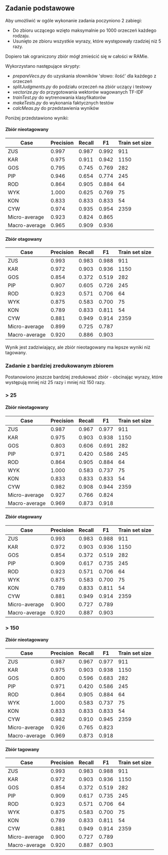 ## Zadanie podstawowe

Aby umożliwić w ogóle wykonanie zadania poczyniono 2 zabiegi:

- Do zbioru uczącego wzięto maksymalnie po 1000 orzeczeń każdego rodzaju.
- Usunięto ze zbioru wszystkie wyrazy, które występowały rzadziej niż 5 razy.

Dopiero tak ograniczony zbiór mógł zmieścić się w całości w RAMie.

Wykorzystano następujące skrypty:

- *prepareVecs.py* do uzyskania słowników 'słowo: ilość' dla każdego z orzeczeń
- *splitJudgments.py* do podziału orzeczeń na zbiór uczący i testowy
- *vectorize.py* do przygotowania wektorów wagowanych TF-IDF
- *trainTest.py* do wytrenowania klasyfikatorów
- *makeTests.py* do wykonania faktycznych testów
- *calcMeas.py* do przedstawienia wyników

Poniżej przedstawiono wyniki:

#### Zbiór nieotagowany

Case | Precision | Recall | F1 | Train set size
--- | --- | --- | --- | ---
ZUS | 0.997 | 0.987 | 0.992 | 911
KAR | 0.975 | 0.911 | 0.942 | 1150
GOS | 0.795 | 0.745 | 0.769 | 282
PIP | 0.946 | 0.654 | 0.774 | 245
ROD | 0.864 | 0.905 | 0.884 | 64
WYK | 1.000 | 0.625 | 0.769 | 75
KON | 0.833 | 0.833 | 0.833 | 54
CYW | 0.974 | 0.935 | 0.954 | 2359
Micro-average | 0.923 | 0.824 | 0.865 |  
Macro-average | 0.965 | 0.909 | 0.936 |  



#### Zbiór otagowany

Case | Precision | Recall | F1 | Train set size
--- | --- | --- | --- | ---
ZUS | 0.993 | 0.983 | 0.988 | 911
KAR | 0.972 | 0.903 | 0.936 | 1150
GOS | 0.854 | 0.372 | 0.519 | 282
PIP | 0.907 | 0.605 | 0.726 | 245
ROD | 0.923 | 0.571 | 0.706 | 64
WYK | 0.875 | 0.583 | 0.700 | 75
KON | 0.789 | 0.833 | 0.811 | 54
CYW | 0.881 | 0.949 | 0.914 | 2359
Micro-average | 0.899 | 0.725 | 0.787 |  
Macro-average | 0.920 | 0.886 | 0.903 |  

Wynik jest zadziwiający, ale zbiór nieotagowany ma lepsze wyniki niż tagowany.

### Zadanie z bardziej zredukowanym zbiorem

Postanowiono jeszcze bardziej zredukować zbiór - obcinając wyrazy, które występują mniej niż 25 razy i mniej niż 150 razy.

### > 25

#### Zbiór nieotagowany

Case | Precision | Recall | F1 | Train set size
--- | --- | --- | --- | ---
ZUS | 0.987 | 0.967 | 0.977 | 911
KAR | 0.975 | 0.903 | 0.938 | 1150
GOS | 0.803 | 0.606 | 0.691 | 282
PIP | 0.971 | 0.420 | 0.586 | 245
ROD | 0.864 | 0.905 | 0.884 | 64
WYK | 1.000 | 0.583 | 0.737 | 75
KON | 0.833 | 0.833 | 0.833 | 54
CYW | 0.982 | 0.908 | 0.944 | 2359
Micro-average | 0.927 | 0.766 | 0.824 |  
Macro-average | 0.969 | 0.873 | 0.918 |  


#### Zbiór otagowany

Case | Precision | Recall | F1 | Train set size
--- | --- | --- | --- | ---
ZUS | 0.993 | 0.983 | 0.988 | 911
KAR | 0.972 | 0.903 | 0.936 | 1150
GOS | 0.854 | 0.372 | 0.519 | 282
PIP | 0.909 | 0.617 | 0.735 | 245
ROD | 0.923 | 0.571 | 0.706 | 64
WYK | 0.875 | 0.583 | 0.700 | 75
KON | 0.789 | 0.833 | 0.811 | 54
CYW | 0.881 | 0.949 | 0.914 | 2359
Micro-average | 0.900 | 0.727 | 0.789 |  
Macro-average | 0.920 | 0.887 | 0.903 |  

### > 150

#### Zbiór nieotagowany

Case | Precision | Recall | F1 | Train set size
--- | --- | --- | --- | ---
ZUS | 0.987 | 0.967 | 0.977 | 911
KAR | 0.975 | 0.903 | 0.938 | 1150
GOS | 0.800 | 0.596 | 0.683 | 282
PIP | 0.971 | 0.420 | 0.586 | 245
ROD | 0.864 | 0.905 | 0.884 | 64
WYK | 1.000 | 0.583 | 0.737 | 75
KON | 0.833 | 0.833 | 0.833 | 54
CYW | 0.982 | 0.910 | 0.945 | 2359
Micro-average | 0.926 | 0.765 | 0.823 |  
Macro-average | 0.969 | 0.873 | 0.918 |  

#### Zbiór tagowany

Case | Precision | Recall | F1 | Train set size
--- | --- | --- | --- | ---
ZUS | 0.993 | 0.983 | 0.988 | 911
KAR | 0.972 | 0.903 | 0.936 | 1150
GOS | 0.854 | 0.372 | 0.519 | 282
PIP | 0.909 | 0.617 | 0.735 | 245
ROD | 0.923 | 0.571 | 0.706 | 64
WYK | 0.875 | 0.583 | 0.700 | 75
KON | 0.789 | 0.833 | 0.811 | 54
CYW | 0.881 | 0.949 | 0.914 | 2359
Micro-average | 0.900 | 0.727 | 0.789 |  
Macro-average | 0.920 | 0.887 | 0.903 |  
